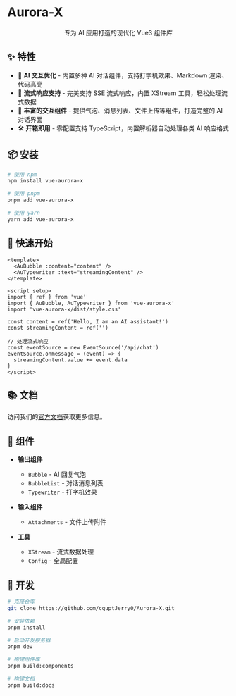 # Aurora-X

<p align="center">专为 AI 应用打造的现代化 Vue3 组件库</p>

## ✨ 特性

- 🤖 **AI 交互优化** - 内置多种 AI 对话组件，支持打字机效果、Markdown 渲染、代码高亮
- 🌊 **流式响应支持** - 完美支持 SSE 流式响应，内置 XStream 工具，轻松处理流式数据
- 🎨 **丰富的交互组件** - 提供气泡、消息列表、文件上传等组件，打造完整的 AI 对话界面
- 🛠️ **开箱即用** - 零配置支持 TypeScript，内置解析器自动处理各类 AI 响应格式

## 📦 安装

```bash
# 使用 npm
npm install vue-aurora-x

# 使用 pnpm
pnpm add vue-aurora-x

# 使用 yarn
yarn add vue-aurora-x
```

## 🚀 快速开始

```vue
<template>
  <AuBubble :content="content" />
  <AuTypewriter :text="streamingContent" />
</template>

<script setup>
import { ref } from 'vue'
import { AuBubble, AuTypewriter } from 'vue-aurora-x'
import 'vue-aurora-x/dist/style.css'

const content = ref('Hello, I am an AI assistant!')
const streamingContent = ref('')

// 处理流式响应
const eventSource = new EventSource('/api/chat')
eventSource.onmessage = (event) => {
  streamingContent.value += event.data
}
</script>
```

## 📚 文档

访问我们的[官方文档](https://cquptjerry0.github.io/Aurora-X/)获取更多信息。

## 🧩 组件

- **输出组件**
  - `Bubble` - AI 回复气泡
  - `BubbleList` - 对话消息列表
  - `Typewriter` - 打字机效果

- **输入组件**
  - `Attachments` - 文件上传附件

- **工具**
  - `XStream` - 流式数据处理
  - `Config` - 全局配置

## 🔨 开发

```bash
# 克隆仓库
git clone https://github.com/cquptJerry0/Aurora-X.git

# 安装依赖
pnpm install

# 启动开发服务器
pnpm dev

# 构建组件库
pnpm build:components

# 构建文档
pnpm build:docs
```
